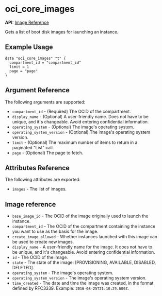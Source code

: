 # oci\_core\_images

**API:** [Image Reference][d434df37]

  [d434df37]: https://docs.us-phoenix-1.oraclecloud.com/api/#/en/iaas/20160918/Image/ "ImageReference"

Gets a list of boot disk images for launching an instance.

## Example Usage

```
data "oci_core_images" "t" {
  compartment_id = "compartment_id"
  limit = 1
  page = "page"
}
```

## Argument Reference

The following arguments are supported:

* `compartment_id` - (Required) The OCID of the compartment.
* `display_name` - (Optional) A user-friendly name. Does not have to be unique, and it's changeable. Avoid entering confidential information.
* `operating_system` - (Optional) The image's operating system.
* `operating_system_version` - (Optional) The image's operating system version.
* `limit` - (Optional) The maximum number of items to return in a paginated "List" call.
* `page` - (Optional) The page to fetch.

## Attributes Reference

The following attributes are exported:

* `images` - The list of images.

## Image reference
* `base_image_id` - The OCID of the image originally used to launch the instance.
* `compartment_id` - The OCID of the compartment containing the instance you want to use as the basis for the image.
* `create_image_allowed` - Whether instances launched with this image can be used to create new images.
* `display_name` - A user-friendly name for the image. It does not have to be unique, and it's changeable. Avoid entering confidential information.
* `id` - The OCID of the image.
* `state` - The state of the image: [PROVISIONING, AVAILABLE, DISABLED, DELETED].
* `operating_system` - The image's operating system.
* `operating_system_version` - The image's operating system version.
* `time_created` - The date and time the image was created,  in the format defined by RFC3339.  Example: `2016-08-25T21:10:29.600Z`.
